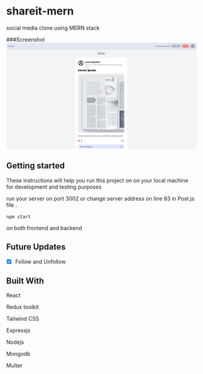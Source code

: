 # shareit-mern

social media clone using MERN stack

###Screenshot
![](./assets/Capture.PNG)

## Getting started

These instructions will help you run this project on on your local machine for development and testing purposes

run your server on port 3002 or change server address on line 83 in Post.js file .

```
npm start
```

on both frontend and backend

## Future Updates

- [x] Follow and Unfollow

## Built With

React

Redux toolkit

Tailwind CSS

Expressjs

Nodejs

Mongodb

Multer
